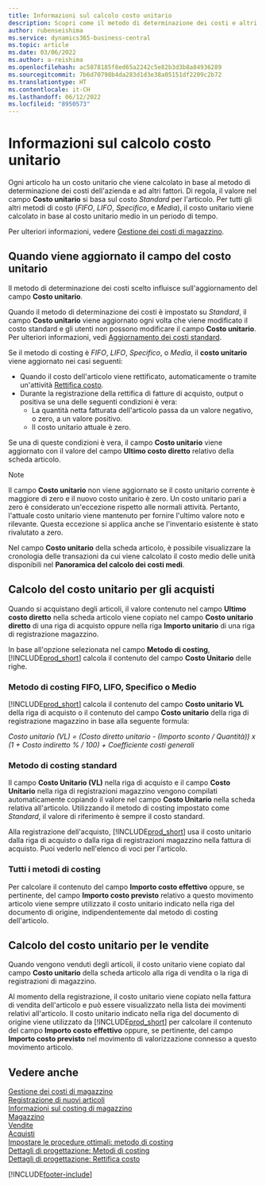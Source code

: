 ```yaml
---
title: Informazioni sul calcolo costo unitario
description: Scopri come il metodo di determinazione dei costi e altri fattori influenzano il campo Costo unitario della scheda Articolo.
author: rubenseishima
ms.service: dynamics365-business-central
ms.topic: article
ms.date: 03/06/2022
ms.author: a-reishima
ms.openlocfilehash: ac5878185f8ed65a2242c5e82b3d3b8a84936289
ms.sourcegitcommit: 7b6d70798b4da283d1d3e38a05151df2209c2b72
ms.translationtype: HT
ms.contentlocale: it-CH
ms.lasthandoff: 06/12/2022
ms.locfileid: "8950573"
---
```

# <a name="about-unit-cost-calculation"></a>Informazioni sul calcolo costo unitario

Ogni articolo ha un costo unitario che viene calcolato in base al metodo di determinazione dei costi dell'azienda e ad altri fattori. Di regola, il valore nel campo **Costo unitario** si basa sul costo *Standard* per l'articolo. Per tutti gli altri metodi di costo (*FIFO*, *LIFO*, *Specifico*, e *Media*), il costo unitario viene calcolato in base al costo unitario medio in un periodo di tempo.  

Per ulteriori informazioni, vedere [Gestione dei costi di magazzino](finance-manage-inventory-costs.md).  

## <a name="when-is-the-unit-cost-field-updated"></a>Quando viene aggiornato il campo del costo unitario

Il metodo di determinazione dei costi scelto influisce sull'aggiornamento del campo **Costo unitario**.

Quando il metodo di determinazione dei costi è impostato su *Standard*, il campo **Costo unitario** viene aggiornato ogni volta che viene modificato il costo standard e gli utenti non possono modificare il campo **Costo unitario**. Per ulteriori informazioni, vedi [Aggiornamento dei costi standard](finance-how-to-update-standard-costs.md).

Se il metodo di costing è *FIFO*, *LIFO*, *Specifico*, o *Media*, il **costo unitario** viene aggiornato nei casi seguenti:

* Quando il costo dell'articolo viene rettificato, automaticamente o tramite un'attività [Rettifica costo](inventory-how-adjust-item-costs.md#to-adjust-item-costs-manually).
* Durante la registrazione della rettifica di fatture di acquisto, output o positiva se una delle seguenti condizioni è vera:
  * La quantità netta fatturata dell'articolo passa da un valore negativo, o zero, a un valore positivo.
  * Il costo unitario attuale è zero.

Se una di queste condizioni è vera, il campo **Costo unitario** viene aggiornato con il valore del campo **Ultimo costo diretto** relativo della scheda articolo.

> [!NOTE]
> Il campo **Costo unitario** non viene aggiornato se il costo unitario corrente è maggiore di zero e il nuovo costo unitario è zero. Un costo unitario pari a zero è considerato un'eccezione rispetto alle normali attività. Pertanto, l'attuale costo unitario viene mantenuto per fornire l'ultimo valore noto e rilevante. Questa eccezione si applica anche se l'inventario esistente è stato rivalutato a zero.

Nel campo **Costo unitario** della scheda articolo, è possibile visualizzare la cronologia delle transazioni da cui viene calcolato il costo medio delle unità disponibili nel **Panoramica del calcolo dei costi medi**.

## <a name="unit-cost-calculation-for-purchases"></a>Calcolo del costo unitario per gli acquisti

Quando si acquistano degli articoli, il valore contenuto nel campo **Ultimo costo diretto** nella scheda articolo viene copiato nel campo **Costo unitario diretto** di una riga di acquisto oppure nella riga **Importo unitario** di una riga di registrazione magazzino.

In base all'opzione selezionata nel campo **Metodo di costing**, [!INCLUDE[prod_short](includes/prod_short.md)] calcola il contenuto del campo **Costo Unitario** delle righe.

### <a name="costing-method-fifo-lifo-specific-or-average"></a>Metodo di costing FIFO, LIFO, Specifico o Medio

[!INCLUDE[prod_short](includes/prod_short.md)] calcola il contenuto del campo **Costo unitario VL** della riga di acquisto o il contenuto del campo **Costo unitario** della riga di registrazione magazzino in base alla seguente formula:

*Costo unitario (VL) = (Costo diretto unitario - (Importo sconto / Quantità)) x (1 + Costo indiretto % / 100) + Coefficiente costi generali*

### <a name="costing-method-standard"></a>Metodo di costing standard

Il campo **Costo Unitario (VL)** nella riga di acquisto e il campo **Costo Unitario** nella riga di registrazioni magazzino vengono compilati automaticamente copiando il valore nel campo **Costo Unitario** nella scheda relativa all'articolo. Utilizzando il metodo di costing impostato come *Standard*, il valore di riferimento è sempre il costo standard.

Alla registrazione dell'acquisto, [!INCLUDE[prod_short](includes/prod_short.md)] usa il costo unitario dalla riga di acquisto o dalla riga di registrazioni magazzino nella fattura di acquisto. Puoi vederlo nell'elenco di voci per l'articolo.

### <a name="all-costing-methods"></a>Tutti i metodi di costing

Per calcolare il contenuto del campo **Importo costo effettivo** oppure, se pertinente, del campo **Importo costo previsto** relativo a questo movimento articolo viene sempre utilizzato il costo unitario indicato nella riga del documento di origine, indipendentemente dal metodo di costing dell'articolo.

## <a name="unit-cost-calculation-for-sales"></a>Calcolo del costo unitario per le vendite

Quando vengono venduti degli articoli, il costo unitario viene copiato dal campo **Costo unitario** della scheda articolo alla riga di vendita o la riga di registrazioni di magazzino.

Al momento della registrazione, il costo unitario viene copiato nella fattura di vendita dell'articolo e può essere visualizzato nella lista dei movimenti relativi all'articolo. Il costo unitario indicato nella riga del documento di origine viene utilizzato da [!INCLUDE[prod_short](includes/prod_short.md)] per calcolare il contenuto del campo **Importo costo effettivo** oppure, se pertinente, del campo **Importo costo previsto** nel movimento di valorizzazione connesso a questo movimento articolo.

## <a name="see-also"></a>Vedere anche

[Gestione dei costi di magazzino](finance-manage-inventory-costs.md)  
[Registrazione di nuovi articoli](inventory-how-register-new-items.md)  
[Informazioni sul costing di magazzino](finance-learn-about-costing.md)  
[Magazzino](inventory-manage-inventory.md)  
[Vendite](sales-manage-sales.md)  
[Acquisti](purchasing-manage-purchasing.md)  
[Impostare le procedure ottimali: metodo di costing](setup-best-practices-costing-method.md)  
[Dettagli di progettazione: Metodi di costing](design-details-costing-methods.md)  
[Dettagli di progettazione: Rettifica costo](design-details-cost-adjustment.md)  

[!INCLUDE[footer-include](includes/footer-banner.md)]
